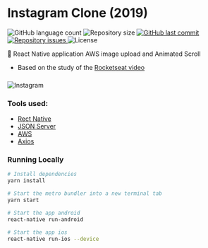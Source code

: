 # Instagram Clone (2019)
<p align="left">
  <img alt="GitHub language count" src="https://img.shields.io/github/languages/count/Relirk/instagram-clone-mobile">

  <img alt="Repository size" src="https://img.shields.io/github/repo-size/Relirk/instagram-clone-mobile">
  
  <a href="https://github.com/Relirk/instagram-clone-mobile/commits/master">
    <img alt="GitHub last commit" src="https://img.shields.io/github/last-commit/Relirk/instagram-clone-mobile">
  </a>

  <a href="https://github.com/Relirk/instagram-clone-mobile/issues">
    <img alt="Repository issues" src="https://img.shields.io/github/issues/Relirk/instagram-clone-mobile">
  </a>

  <img alt="License" src="https://img.shields.io/badge/license-MIT-brightgreen">
</p>

:iphone: React Native application AWS image upload and Animated Scroll
- Based on the study of the [Rocketseat video](https://www.youtube.com/watch?v=2nXsLpUCO20&t=2s)

###

<p align="left">
  <img alt="Instagram" src="./.github/assets/instagram-preview.gif">
</p>

### Tools used:

- [Rect Native](https://reactnative.dev/)
- [JSON Server](https://gist.github.com/diego3g/9c033227012bba04b96fb78fb37cd370)
- [AWS](https://aws.amazon.com/pt/)
- [Axios](https://github.com/axios/axios)

### Running Locally

```sh
# Install dependencies
yarn install

# Start the metro bundler into a new terminal tab
yarn start

# Start the app android
react-native run-android

# Start the app ios
react-native run-ios --device
```
